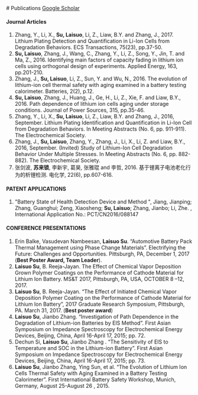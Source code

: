 <section class="thirteen columns" markdown="1">
# Publications
<a href="https://scholar.google.com/citations?user=Z1F4AIcAAAAJ&hl=en&oi=ao" class="btn btn-primary">
  <i class="ai ai-google-scholar"></i> Google Scholar
</a>


#### Journal Articles
1.	Zhang, Y., Li, X., **Su, Laisuo**, Li, Z., Liaw, B.Y. and Zhang, J., 2017. Lithium Plating Detection and Quantification in Li-Ion Cells from Degradation Behaviors. ECS Transactions, 75(23), pp.37-50.
2.	**Su, Laisuo**, Zhang, J., Wang, C., Zhang, Y., Li, Z., Song, Y., Jin, T. and Ma, Z., 2016. Identifying main factors of capacity fading in lithium ion cells using orthogonal design of experiments. Applied Energy, 163, pp.201-210. 
3.	Zhang, J., **Su, Laisuo**, Li, Z., Sun, Y. and Wu, N., 2016. The evolution of lithium-ion cell thermal safety with aging examined in a battery testing calorimeter. Batteries, 2(2), p.12.
4.	**Su, Laisuo**, Zhang, J., Huang, J., Ge, H., Li, Z., Xie, F. and Liaw, B.Y., 2016. Path dependence of lithium ion cells aging under storage conditions. Journal of Power Sources, 315, pp.35-46.
5.	Zhang, Y., Li, X., **Su, Laisuo**, Li, Z., Liaw, B.Y. and Zhang, J., 2016, September. Lithium Plating Identification and Quantification in Li-Ion Cell from Degradation Behaviors. In Meeting Abstracts (No. 6, pp. 911-911). The Electrochemical Society.
6.	Zhang, J., **Su, Laisuo**, Zhang, Y., Zhang, J., Li, X., Li, Z. and Liaw, B.Y., 2016, September. (Invited) Study of Lithium-Ion Cell Degradation Behavior Under Multiple Stresses. In Meeting Abstracts (No. 6, pp. 882-882). The Electrochemical Society.
7.	张剑波, **苏来锁**, 李新宇, 葛昊, 张雅琨 and 李哲, 2016. 基于锂离子电池老化行为的析锂检测. 电化学, 22(6), pp.607-616.

#### PATENT APPLICATIONS


1.	"Battery State of Health Detection Device and Method ", Jiang, Jianping; Zhang, Guanghui; Zeng, Xiaosheng; **Su, Laisuo**; Zhang, Jianbo; Li, Zhe. , International Application No.: PCT/CN2016/088147

#### CONFERENCE PRESENTATIONS

1.	Erin Balke, Vasudevan Nambeesan, **Laisuo Su**. “Automotive Battery Pack Thermal Management using Phase Change Materials”. Electrifying the Future: Challenges and Opportunities. Pittsburgh, PA, December 1, 2017 (**Best Poster Award, Team Leader**).
2.	**Laisuo Su**, B. Reeja-Jayan. The Effect of Chemical Vapor Deposition Grown Polymer Coatings on the Performance of Cathode Material for Lithium Ion Battery. MS&T 2017, Pittsburgh, PA, USA, OCTOBER 8 –12, 2017.  
3.	**Laisuo Su**, B. Reeja-Jayan. “The Effect of Initiated Chemical Vapor Deposition Polymer Coating on the Performance of Cathode Material for Lithium Ion Battery”, 2017 Graduate Research Symposium, Pittsburgh, PA. March 31, 2017. (**Best poster award**)
4.	**Laisuo Su**, Jianbo Zhang. “Investigation of Path Dependence in the Degradation of Lithium-ion  Batteries  by  EIS  Method”.  First  Asian  Symposium  on  Impedance  Spectroscopy  for Electrochemical Energy Devices, Beijing, China, April 16-April 17, 2015; pp. 72.
5.	Dechun Si, **Laisuo Su**, Jianbo Zhang . “The Sensitivity of EIS to Temperature and SOC in the  Lithium-ion  Battery”.  First  Asian  Symposium  on  Impedance  Spectroscopy  for Electrochemical Energy Devices, Beijing, China, April 16-April 17, 2015; pp. 73.
6.	**Laisuo  Su**,  Jianbo  Zhang,  Ying  Sun,  et  al.  “The  Evolution  of  Lithium  Ion  Cells  Thermal Safety  with  Aging  Examined in  a  Battery  Testing  Calorimeter”.  First  International  Battery Safety Workshop, Munich, Germany, August 25-August 26 , 2015.


</section>